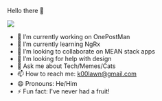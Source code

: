 Hello there 👋

![](https://tenor.com/view/grevious-general-kenobi-star-wars-gif-11406339.gif)


- 🔭 I’m currently working on OnePostMan
- 🌱 I’m currently learning NgRx
- 👯 I’m looking to collaborate on MEAN stack apps
- 🤔 I’m looking for help with design
- 💬 Ask me about Tech/Memes/Cats
- 📫 How to reach me: k00lawn@gmail.com
- 😄 Pronouns: He/Him
- ⚡ Fun fact: I've never had a fruit!
